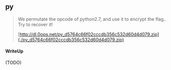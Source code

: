 ## py

> We permutate the opcode of python2.7, and use it to encrypt the flag.. Try to recover it!
>
> [http://dl.0ops.net/py_d5764c66f02cccdb356c532d60d4d079.zip](./py_d5764c66f02cccdb356c532d60d4d079.zip)

#### WriteUp

(TODO)
